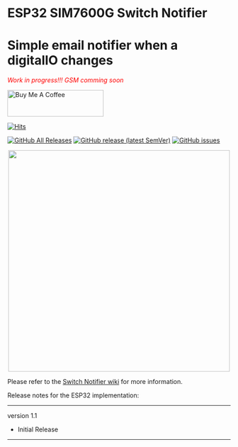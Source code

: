 # ESP32 SIM7600G Switch Notifier 
# Simple email notifier when a digitalIO changes

<em style="color:red;"> Work in progress!!! GSM comming soon</em>

<a href="https://www.buymeacoffee.com/r4K2HIB" target="_blank"><img src="https://cdn.buymeacoffee.com/buttons/v2/default-yellow.png" alt="Buy Me A Coffee" style="height: 60px !important;width: 217px !important;" ></a>

[![Hits](https://hits.seeyoufarm.com/api/count/incr/badge.svg?url=https%3A%2F%2Fgithub.com%2FClassicDIY%2FTS45ToMQTT&count_bg=%2379C83D&title_bg=%23555555&icon=&icon_color=%23E7E7E7&title=hits&edge_flat=false)](https://hits.seeyoufarm.com)

[![GitHub All Releases](https://img.shields.io/github/downloads/ClassicDIY/SwitchNotifier/total.svg?style=for-the-badge)](https://github.com/ClassicDIY/SwitchNotifier/releases)
[![GitHub release (latest SemVer)](https://img.shields.io/github/v/release/ClassicDIY/SwitchNotifier.svg?style=for-the-badge)](https://github.com/ClassicDIY/SwitchNotifier/releases)
[![GitHub issues](https://img.shields.io/github/issues-raw/ClassicDIY/SwitchNotifier.svg?style=for-the-badge)](https://github.com/ClassicDIY/SwitchNotifier/issues)


<p align="center">
<img src=https://github.com/ClassicDIY/SwitchNotifier/blob/main/pictures/SIM7600G.PNG width=500>
</p>

<p>
Please refer to the <a href="https://github.com/ClassicDIY/SwitchNotifier/wiki">Switch Notifier wiki</a> for more information.
</p>


Release notes for the ESP32 implementation:

-----------------
version 1.1

<ul>
<li>Initial Release</li>
</ul>

-----------------
